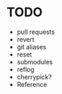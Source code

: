 # TODO

* pull requests
* revert
* git aliases
* reset
* submodules
* reflog
* cherrypick?
* Reference

